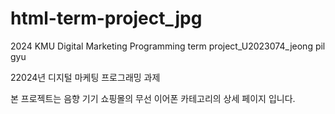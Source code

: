 # html-term-project_jpg
2024 KMU Digital Marketing Programming term project_U2023074_jeong pil gyu

22024년 디지털 마케팅 프로그래밍 과제

본 프로젝트는 음향 기기 쇼핑몰의 무선 이어폰 카테고리의 상세 페이지 입니다.
